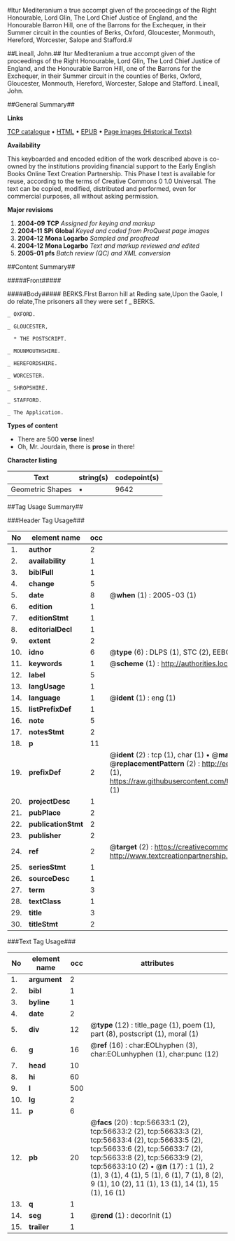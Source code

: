 #Itur Mediteranium a true accompt given of the proceedings of the Right Honourable, Lord Glin, The Lord Chief Justice of England, and the Honourable Barron Hill, one of the Barrons for the Exchequer, in their Summer circuit in the counties of Berks, Oxford, Gloucester, Monmouth, Hereford, Worcester, Salope and Stafford.#

##Lineall, John.##
Itur Mediteranium a true accompt given of the proceedings of the Right Honourable, Lord Glin, The Lord Chief Justice of England, and the Honourable Barron Hill, one of the Barrons for the Exchequer, in their Summer circuit in the counties of Berks, Oxford, Gloucester, Monmouth, Hereford, Worcester, Salope and Stafford.
Lineall, John.

##General Summary##

**Links**

[TCP catalogue](http://www.ota.ox.ac.uk/tcp/)  • 
[HTML](http://tei.it.ox.ac.uk/tcp/Texts-HTML/free/A48/A48599.html)  • 
[EPUB](http://tei.it.ox.ac.uk/tcp/Texts-EPUB/free/A48/A48599.epub) • 
[Page images (Historical Texts)](https://data.historicaltexts.jisc.ac.uk/view?pubId=eebo-12232587e&pageId=eebo-12232587e-56633-1)

**Availability**

This keyboarded and encoded edition of the
	       work described above is co-owned by the institutions
	       providing financial support to the Early English Books
	       Online Text Creation Partnership. This Phase I text is
	       available for reuse, according to the terms of Creative
	       Commons 0 1.0 Universal. The text can be copied,
	       modified, distributed and performed, even for
	       commercial purposes, all without asking permission.

**Major revisions**

1. __2004-09__ __TCP__ *Assigned for keying and markup*
1. __2004-11__ __SPi Global__ *Keyed and coded from ProQuest page images*
1. __2004-12__ __Mona Logarbo__ *Sampled and proofread*
1. __2004-12__ __Mona Logarbo__ *Text and markup reviewed and edited*
1. __2005-01__ __pfs__ *Batch review (QC) and XML conversion*

##Content Summary##

#####Front#####

#####Body#####
BERKS.FIrst Barron hill at Reding sate,Upon the Gaole, I do relate,The prisoners all they were set f
    _ BERKS.

    _ OXFORD.

    _ GLOUCESTER,

      * THE POSTSCRIPT.

    _ MOUNMOUTHSHIRE.

    _ HEREFORDSHIRE.

    _ WORCESTER.

    _ SHROPSHIRE.

    _ STAFFORD.

    _ The Application.

**Types of content**

  * There are 500 **verse** lines!
  * Oh, Mr. Jourdain, there is **prose** in there!

**Character listing**


|Text|string(s)|codepoint(s)|
|---|---|---|
|Geometric Shapes|▪|9642|

##Tag Usage Summary##

###Header Tag Usage###

|No|element name|occ|attributes|
|---|---|---|---|
|1.|__author__|2||
|2.|__availability__|1||
|3.|__biblFull__|1||
|4.|__change__|5||
|5.|__date__|8| @__when__ (1) : 2005-03 (1)|
|6.|__edition__|1||
|7.|__editionStmt__|1||
|8.|__editorialDecl__|1||
|9.|__extent__|2||
|10.|__idno__|6| @__type__ (6) : DLPS (1), STC (2), EEBO-CITATION (1), OCLC (1), VID (1)|
|11.|__keywords__|1| @__scheme__ (1) : http://authorities.loc.gov/ (1)|
|12.|__label__|5||
|13.|__langUsage__|1||
|14.|__language__|1| @__ident__ (1) : eng (1)|
|15.|__listPrefixDef__|1||
|16.|__note__|5||
|17.|__notesStmt__|2||
|18.|__p__|11||
|19.|__prefixDef__|2| @__ident__ (2) : tcp (1), char (1)  •  @__matchPattern__ (2) : ([0-9\-]+):([0-9IVX]+) (1), (.+) (1)  •  @__replacementPattern__ (2) : http://eebo.chadwyck.com/downloadtiff?vid=$1&page=$2 (1), https://raw.githubusercontent.com/textcreationpartnership/Texts/master/tcpchars.xml#$1 (1)|
|20.|__projectDesc__|1||
|21.|__pubPlace__|2||
|22.|__publicationStmt__|2||
|23.|__publisher__|2||
|24.|__ref__|2| @__target__ (2) : https://creativecommons.org/publicdomain/zero/1.0/ (1), http://www.textcreationpartnership.org/docs/. (1)|
|25.|__seriesStmt__|1||
|26.|__sourceDesc__|1||
|27.|__term__|3||
|28.|__textClass__|1||
|29.|__title__|3||
|30.|__titleStmt__|2||


###Text Tag Usage###

|No|element name|occ|attributes|
|---|---|---|---|
|1.|__argument__|2||
|2.|__bibl__|1||
|3.|__byline__|1||
|4.|__date__|2||
|5.|__div__|12| @__type__ (12) : title_page (1), poem (1), part (8), postscript (1), moral (1)|
|6.|__g__|16| @__ref__ (16) : char:EOLhyphen (3), char:EOLunhyphen (1), char:punc (12)|
|7.|__head__|10||
|8.|__hi__|60||
|9.|__l__|500||
|10.|__lg__|2||
|11.|__p__|6||
|12.|__pb__|20| @__facs__ (20) : tcp:56633:1 (2), tcp:56633:2 (2), tcp:56633:3 (2), tcp:56633:4 (2), tcp:56633:5 (2), tcp:56633:6 (2), tcp:56633:7 (2), tcp:56633:8 (2), tcp:56633:9 (2), tcp:56633:10 (2)  •  @__n__ (17) : 1 (1), 2 (1), 3 (1), 4 (1), 5 (1), 6 (1), 7 (1), 8 (2), 9 (1), 10 (2), 11 (1), 13 (1), 14 (1), 15 (1), 16 (1)|
|13.|__q__|1||
|14.|__seg__|1| @__rend__ (1) : decorInit (1)|
|15.|__trailer__|1||
